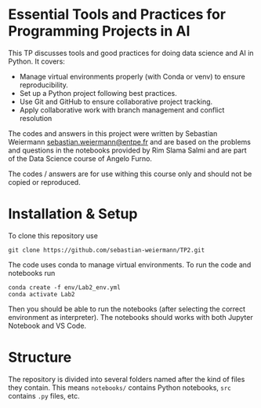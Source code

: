 # Essential Tools and Practices for Programming Projects in AI

This TP discusses tools and good practices for doing data science and AI in Python. It covers:
- Manage virtual environments properly (with Conda or venv) to ensure reproducibility.
- Set up a Python project following best practices.
- Use Git and GitHub to ensure collaborative project tracking.
- Apply collaborative work with branch management and conflict resolution

The codes and answers in this project were written by Sebastian Weiermann [sebastian.weiermann@entpe.fr](sebastian.weiermann@entpe.fr) and are based on the problems and questions in the notebooks provided by Rim Slama Salmi and are part of the Data Science course of Angelo Furno.

The codes / answers are for use withing this course only and should not be copied or reproduced.

# Installation & Setup

To clone this repository use
```shell
git clone https://github.com/sebastian-weiermann/TP2.git
```

The code uses conda to manage virtual environments. To run the code and notebooks run
```shell
conda create -f env/Lab2_env.yml
conda activate Lab2
```
Then you should be able to run the notebooks (after selecting the correct environment as interpreter).
The notebooks should works with both Jupyter Notebook and VS Code.

# Structure
The repository is divided into several folders named after the kind of files they contain.
This means `notebooks/` contains Python notebooks, `src` contains `.py` files, etc.

